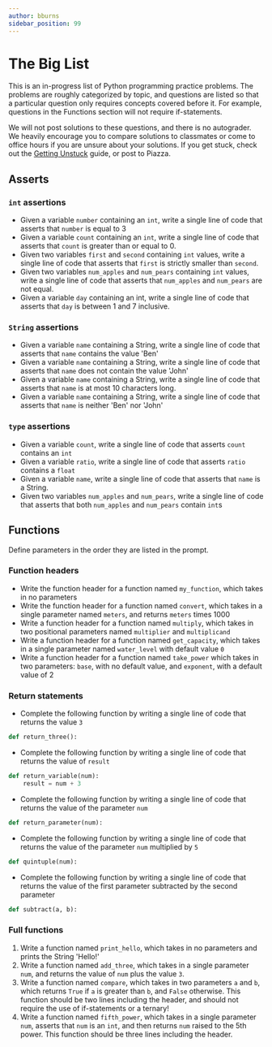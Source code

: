 ```yaml
---
author: bburns
sidebar_position: 99
---
```


# The Big List

This is an in-progress list of Python programming practice problems. The problems are roughly categorized by topic, and questions are listed so that a particular question only requires concepts covered before it. For example, questions in the Functions section will not require if-statements.

We will not post solutions to these questions, and there is no autograder. We heavily encourage you to compare solutions to classmates or come to office hours if you are unsure about your solutions. If you get stuck, check out the [Getting Unstuck](/main/guides/getting-unstuck) guide, or post to Piazza.

## Asserts

### `int` assertions

- Given a variable `number` containing an `int`, write a single line of code that asserts that `number` is equal to 3
- Given a variable `count` containing an `int`, write a single line of code that asserts that `count` is greater than or equal to 0.
- Given two variables `first` and `second` containing `int` values, write a single line of code that asserts that `first` is strictly smaller than `second`.
- Given two variables `num_apples` and `num_pears` containing `int` values, write a single line of code that asserts that `num_apples` and `num_pears` are not equal.
- Given a variable `day` containing an int, write a single line of code that asserts that `day` is between 1 and 7 inclusive.

### `String` assertions

- Given a variable `name` containing a String, write a single line of code that asserts that `name` contains the value 'Ben'
- Given a variable `name` containing a String, write a single line of code that asserts that `name` does not contain the value 'John'
- Given a variable `name` containing a String, write a single line of code that asserts that `name` is at most 10 characters long.
- Given a variable `name` containing a String, write a single line of code that asserts that `name` is neither 'Ben' nor 'John'

### `type` assertions

- Given a variable `count`, write a single line of code that asserts `count` contains an `int`
- Given a variable `ratio`, write a single line of code that asserts `ratio` contains a `float`
- Given a variable `name`, write a single line of code that asserts that `name` is a String.
- Given two variables `num_apples` and `num_pears`, write a single line of code that asserts that both `num_apples` and `num_pears` contain `int`s

## Functions

Define parameters in the order they are listed in the prompt.

### Function headers

- Write the function header for a function named `my_function`, which takes in no parameters
- Write the function header for a function named `convert`, which takes in a single parameter named `meters`, and returns `meters` times 1000
- Write a function header for a function named `multiply`, which takes in two positional parameters named `multiplier` and `multiplicand`
- Write a function header for a function named `get_capacity`, which takes in a single parameter named `water_level` with default value `0`
- Write a function header for a function named `take_power` which takes in two parameters: `base`, with no default value, and `exponent`, with a default value of 2

### Return statements

- Complete the following function by writing a single line of code that returns the value `3`

```python
def return_three():
```

- Complete the following function by writing a single line of code that returns the value of `result`

```python
def return_variable(num):
    result = num + 3
```

- Complete the following function by writing a single line of code that returns the value of the parameter `num`

```python
def return_parameter(num):
```

- Complete the following function by writing a single line of code that returns the value of the parameter `num` multiplied by `5`

```python
def quintuple(num):
```

- Complete the following function by writing a single line of code that returns the value of the first parameter subtracted by the second parameter

```python
def subtract(a, b):
```

### Full functions

1. Write a function named `print_hello`, which takes in no parameters and prints the String 'Hello!'
2. Write a function named `add_three`, which takes in a single parameter `num`, and returns the value of `num` plus the value `3`.
3. Write a function named `compare`, which takes in two parameters `a` and `b`, which returns `True` if `a` is greater than `b`, and `False` otherwise. This function should be two lines including the header, and should not require the use of if-statements or a ternary!
4. Write a function named `fifth_power`, which takes in a single parameter `num`, asserts that `num` is an `int`, and then returns `num` raised to the 5th power. This function should be three lines including the header.
